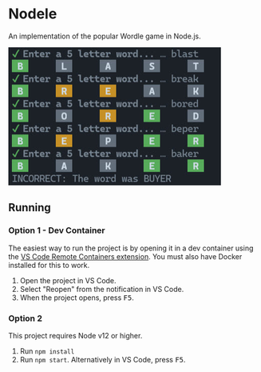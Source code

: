 # Nodele

An implementation of the popular Wordle game in Node.js.

![Screenshot of Nodele game](nodele.jpg)

## Running

### Option 1 - Dev Container

The easiest way to run the project is by opening it in a dev container using the [VS Code Remote Containers extension](https://marketplace.visualstudio.com/items?itemName=ms-vscode-remote.remote-containers&WT.mc_id=devcloud-0000-buhollan). You must also have Docker installed for this to work.

1. Open the project in VS Code.
1. Select "Reopen" from the notification in VS Code.
1. When the project opens, press <kbd>F5</kbd>.

### Option 2

This project requires Node v12 or higher.

1. Run `npm install`
1. Run `npm start`. Alternatively in VS Code, press <kbd>F5</kbd>.
